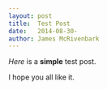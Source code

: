 ```yaml
---
layout: post
title:  Test Post
date:   2014-08-30-
author: James McRivenbark
---
```


*Here* is a **simple** test post.

I hope you all like it.
